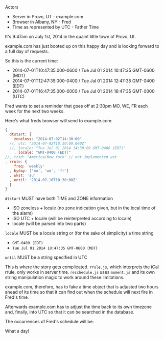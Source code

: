 Actors

  * Server in Provo, UT - example.com
  * Browser in Albany, NY - Fred
  * Time as represented by UTC - Father Time

It's 9:47am on July 1st, 2014 in the quaint little town of Provo, Ut.

example.com has just booted up on this happy day and is looking forward to
a full day of requests.

So this is the current time:

  * 2014-07-01T10:47:35.000-0600 / Tue Jul 01 2014 10:47:35 GMT-0600 (MDT)
  * 2014-07-01T12:47:35.000-0400 / Tue Jul 01 2014 12:47:35 GMT-0400 (EDT)
  * 2014-07-01T16:47:35.000-0000 / Tue Jul 01 2014 16:47:35 GMT-0000 (UTC)

Fred wants to set a reminder that goes off at 2:30pm MO, WE, FR each week for the next two weeks.

Here's what freds browser will send to example.com:

```javascript
{
  dtstart: {
    zoneless: "2014-07-02T14:30:00"
  //, utc: "2014-07-02T18:30:00.000Z"
  //, locale: "Tue Jul 01 2014 14:30:00 GMT-0400 (EDT)"
    , locale: "GMT-0400 (EDT)"
//, tzid: "America/New_York" // not implemented yet
, rrule: {
    freq: 'weekly'
  , byday: ['mo', 'we', 'fr']
  , wkst: 'su'
  , until: '2014-07-16T10:30:00Z'
  }
}
```

`dtstart` MUST have both TIME and ZONE information
  * ISO zoneless + locale (no zone indication given, but in the local time of the alarm)
  * ISO UTC + locale (will be reinterpreted according to locale)
  * locale (will be parsed into two parts)

`locale` MUST be a locale string or (for the sake of simplicity) a time string
  * `GMT-0400 (EDT)`
  * `Tue Jul 01 2014 10:47:35 GMT-0600 (MDT)`

`until` MUST be a string specified in UTC

This is where the story gets complicated. `rrule.js`, which interprets the iCal rrule,
only works in server time. `reschedule.js` uses `moment.js` and its own string manipulation
magic to work around these limitations.

example.com, therefore, has to fake a time object that is adjusted two hours ahead of its time
so that it can find out when the schedule will next fire in Fred's time.

Afterwards example.com has to adjust the time back to its own timezone and, finally, into UTC
so that it can be searched in the database.

The occurrences of Fred's schedule will be:

What a day!
